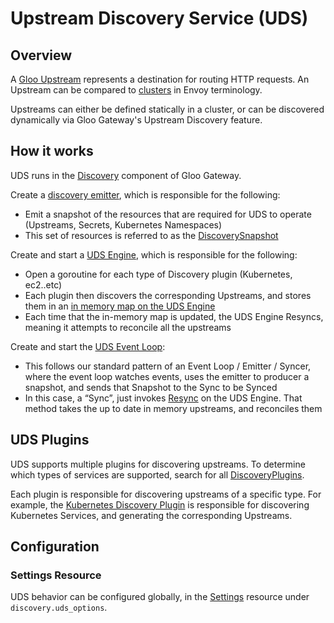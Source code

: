 # Upstream Discovery Service (UDS)

## Overview
A [Gloo Upstream](/projects/controller/api/v1/upstream.proto) represents a destination for routing HTTP requests. An Upstream can be compared to [clusters](https://www.envoyproxy.io/docs/envoy/latest/api-v3/config/cluster/v3/cluster.proto) in Envoy terminology.

Upstreams can either be defined statically in a cluster, or can be discovered dynamically via Gloo Gateway's Upstream Discovery feature.

## How it works
UDS runs in the [Discovery](/projects/discovery) component of Gloo Gateway.

Create a [discovery emitter](https://github.com/solo-io/gloo/blob/8bbe175ea136178bfe8b4d103ae702d4965c4c75/projects/controller/pkg/api/v1/discovery_snapshot_emitter.sk.go#L135), which is responsible for the following:
- Emit a snapshot of the resources that are required for UDS to operate (Upstreams, Secrets, Kubernetes Namespaces)
- This set of resources is referred to as the [DiscoverySnapshot](https://github.com/solo-io/gloo/blob/8bbe175ea136178bfe8b4d103ae702d4965c4c75/projects/controller/pkg/api/v1/discovery_snapshot.sk.go#L20)

Create and start a [UDS Engine](https://github.com/solo-io/gloo/blob/8bbe175ea136178bfe8b4d103ae702d4965c4c75/projects/discovery/pkg/uds/syncer/setup_syncer.go#L91), which is responsible for the following:
- Open a goroutine for each type of Discovery plugin (Kubernetes, ec2..etc)
- Each plugin then discovers the corresponding Upstreams, and stores them in an [in memory map on the UDS Engine](https://github.com/solo-io/gloo/blob/8bbe175ea136178bfe8b4d103ae702d4965c4c75/projects/controller/pkg/discovery/discovery.go#L115)
- Each time that the in-memory map is updated, the UDS Engine Resyncs, meaning it attempts to reconcile all the upstreams

Create and start the [UDS Event Loop](https://github.com/solo-io/gloo/blob/8bbe175ea136178bfe8b4d103ae702d4965c4c75/projects/discovery/pkg/uds/syncer/setup_syncer.go#L99):
- This follows our standard pattern of an Event Loop / Emitter / Syncer, where the event loop watches events, uses the emitter to producer a snapshot, and sends that Snapshot to the Sync to be Synced
- In this case, a “Sync”, just invokes [Resync](https://github.com/solo-io/gloo/blob/8bbe175ea136178bfe8b4d103ae702d4965c4c75/projects/controller/pkg/discovery/discovery.go#L132) on the UDS Engine. That method takes the up to date in memory upstreams, and reconciles them

## UDS Plugins
UDS supports multiple plugins for discovering upstreams. To determine which types of services are supported, search for all [DiscoveryPlugins](https://github.com/solo-io/gloo/blob/main/projects/controller/pkg/discovery/discovery.go#L28).

Each plugin is responsible for discovering upstreams of a specific type. For example, the [Kubernetes Discovery Plugin](/projects/controller/pkg/plugins/kubernetes/uds.go) is responsible for discovering Kubernetes Services, and generating the corresponding Upstreams.

## Configuration

### Settings Resource
UDS behavior can be configured globally, in the [Settings](/projects/controller/api/v1/settings.proto) resource under `discovery.uds_options`.

